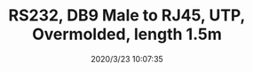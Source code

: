 ﻿---
layout: post 
title: RS232, DB9 Male to RJ45, UTP, Overmolded, length 1.5m
tags: DB9
categories: wire-harness
overview: RS232, DB9 Male to RJ45, UTP, Overmolded, length 1.5m
series: 
part_number: KR23
thumb_img: static/202003/288-thumb-20200323180813.jpg
small_img: static/202003/288-20200323180813.jpg
date: 2020/3/23 10:07:35
---



